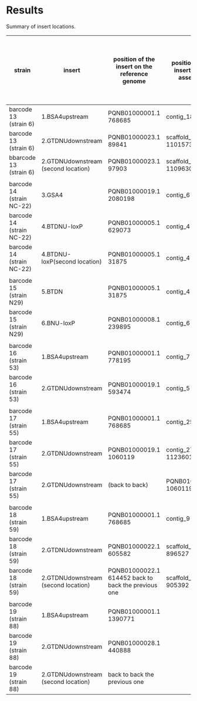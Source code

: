 # Results

Summary of insert locations.


| strain | insert | position of the insert on the reference genome |position of the insert on the assembly  | confirmed by alignment of inserts on the assembly | confirmed by alignment of reads containing insert to the ref genome (hist)| confirmed by dotplot |
| --- | --- | --- | --- | --- | --- |---|
| barcode 13 (strain 6)| 1.BSA4upstream |PQNB01000001.1 768685 | contig_18 784739|yes|yes| yes|
| barcode 13 (strain 6)| 2.GTDNUdownstream |PQNB01000023.1  89841|scaffold_3 1101573 |yes |yes| yes|
| bbarcode 13 (strain 6)| 2.GTDNUdownstream (second location)|PQNB01000023.1 97903|scaffold_3 1109630 |yes |yes | yes|
|  | | | | | |
| barcode 14 (strain NC-22)| 3.GSA4 |PQNB01000019.1 2080198 |contig_6 3421393 |yes |yes | yes|
| barcode 14 (strain NC-22) | 4.BTDNU-loxP |PQNB01000005.1 629073 |contig_4 123838| yes | yes |yes |
| barcode 14 (strain NC-22) | 4.BTDNU-loxP(second location) | PQNB01000005.1 31875|contig_4 731511| yes | yes |yes  |
| | | |  || |
| barcode 15 (strain N29) | 5.BTDN |PQNB01000005.1 31875 |contig_4 2058782| yes| No|yes |
| barcode 15 (strain N29) | 6.BNU-loxP | PQNB01000008.1 239895|contig_6 3435111|yes |yes |yes(almost 5*insert length)|
|  | | | | | |
| barcode 16 (strain 53)| 1.BSA4upstream | PQNB01000001.1 778195|contig_7 1979461| yes || yes|
|barcode 16 (strain 53)  | 2.GTDNUdownstream | PQNB01000019.1 593474 | contig_5 1589947|yes || yes|
|  | | | | | |
| barcode 17 (strain 55) | 1.BSA4upstream |PQNB01000001.1 768685 | contig_25 784604| yes| yes|yes |
| barcode 17 (strain 55) | 2.GTDNUdownstream  | PQNB01000019.1 1060119|contig_27 1123601| yes|yes |yes |
| barcode 17 (strain 55) | 2.GTDNUdownstream  |(back to back) |PQNB01000019.1 1060119 | yes|yes |yes |
|  | | | | | |
| barcode 18 (strain 59) | 1.BSA4upstream |PQNB01000001.1 768685|contig_9 784693 | yes | yes | yes|
| barcode 18 (strain 59) |2.GTDNUdownstream  | PQNB01000022.1 605582 |scaffold_10 896527| yes | yes | yes|
| barcode 18 (strain 59) |2.GTDNUdownstream (second location)  | PQNB01000022.1 614452	back to back the previous one |scaffold_10 905392| yes | yes | yes|
|  | | | | | |
| barcode 19 (strain 88) | 1.BSA4upstream | PQNB01000001.1 1390771| |yes |yes |yes |
| barcode 19 (strain 88) |2.GTDNUdownstream |PQNB01000028.1 440888 ||yes |yes |yes|
| barcode 19 (strain 88) |2.GTDNUdownstream (second location)  | 	back to back the previous one || yes|yes |yes|
